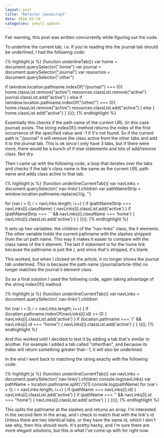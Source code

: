 ```yaml
---
layout: post
title: "Refactor JavaScript"
date: 2016-03-19
categories: jekyll update
---
```


Fair warning, this post was written concurrently while figuring out the code.

To underline the current tab, i.e. if you're reading this the journal tab should be underlined, I had the following code:

{% highlight js %}
(function underlineTab(){
  var home = document.querySelector(".home")
  var journal = document.querySelector(".journal")
  var resources = document.querySelector(".other")

  if (window.location.pathname.indexOf("/journal/") === 0){
     home.classList.remove("active")
     resources.classList.remove("active")
     journal.classList.add("active")
   } else if (window.location.pathname.indexOf("/other/") === 0){
     home.classList.remove("active")
     resources.classList.add("active")
   } else {
     home.classList.add("active")
   }
})();
{% endhighlight %}

Essentially this checks if the path name of the current URL (in this case journal) exists. The string indexOf() method returns the index of the first occurrence of the specified value and -1 if it's not found. So if the current path is "/journal" it will remove the class active from the other tabs and add it to the journal tab. This is ok since I only have 3 tabs, but if there were more, there would be a bunch of if else statements and lots of add/remove class. Not dry.

Then I came up with the following code, a loop that iterates over the tabs and checks if the tab's class name is the same as the current URL path name and adds class active to that tab.

{% highlight js %}
(function underlineCurrentTab(){
  var navLinks = document.querySelector('.nav-links').children
  var pathNameStrip = window.location.pathname.replace(/\//g, '')

  for (var i = 0; i < navLinks.length; i++) {
    if (pathNameStrip === navLinks[i].className) {
      navLinks[i].classList.add('active')
    }
    if (pathNameStrip === ' ' && navLinks[i].className === 'home') {
      navLinks[i].classList.add('active')
    }
  }
})();
{% endhighlight %}

It sets up two variables: the children of the "nav-links" class, the li elements. The other variable holds the current pathname with the slashes stripped from the url path name. This way it makes it easier to compare with the class name of the li element. The last if statement is for the home link because the pathname is just the /, and since that's stripped, it's blank.

This worked, but when I clicked on the article, it no longer shows the journal tab underlined. This is because the path name (/journal/article-title) no longer matches the journal li element class.

So as a final solution I used the following code, again taking advantage of the string indexOf() method.

{% highlight js %}
(function underlineCurrentTab(){
  var navLinks = document.querySelector('.nav-links').children

  for (var i = 0; i < navLinks.length; i++) {
    if (location.pathname.indexOf(navLinks[i].id) >= 0) {
      navLinks[i].classList.add('active')
    }
    if (location.pathname === '/' && navLinks[i].id === "home") {
      navLinks[i].classList.add('active')
    }
  }
})();
{% endhighlight %}

And this worked until I decided to test it by adding a tab that's similar to another. For example I added a tab called "otherthan", and because its index will return something greater than -1, it will also be underlined.

In the end I went back to matching the string exactly with the following code:

{% highlight js %}
(function underlineCurrentTab(){
  var navLinks = document.querySelector('.nav-links').children
  console.log(navLinks)
  var pathName = location.pathname.split('/')[1]
  console.log(pathName)
  for (var i = 0; i < navLinks.length; i++) {
    if (pathName === navLinks[i].id) {
      navLinks[i].classList.add('active')
    }
    if (pathName === '' && navLinks[i].id === "home") {
      navLinks[i].classList.add('active')
    }
  }
})();
{% endhighlight %}

This splits the pathname at the slashes and returns an array. I'm interested in the second item in the array, and I check to match that with the link's id. Unless there are two identical tabs, or they have the same id, which I don't see why, then this should work. It's pretty hacky, and I'm sure there are more elegant solutions, but this is what I've come up with for right now.

